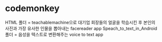 # codemonkey
HTML 폴더 = teachablemachine으로 대기업 회장들의 얼굴을 학습시킨 후 본인의 사진과 가장 유사한 인물을 뽑아내는 facereader app 
Speach_to_text_in_Android 폴더 = 음성을 텍스트로 변환해주는 voice to text app

